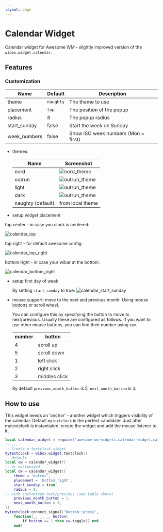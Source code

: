 ```yaml
---
layout: page
---
```

# Calendar Widget

Calendar widget for Awesome WM - slightly improved version of the `wibox.widget.calendar`.

## Features


### Customization

| Name         | Default   | Description                         |
|--------------|-----------|-------------------------------------|
| theme        | `naughty` | The theme to use                    |
| placement    | `top`     | The position of the popup           |
| radius       | 8         | The popup radius                    |
| start_sunday | false     | Start the week on Sunday            |
| week_numbers | false     | Show ISO week numbers (Mon = first) |

 - themes:

    | Name | Screenshot |
    |---|---|
    | nord           | ![nord_theme](../awesome-wm-widgets/assets/img/widgets/screenshots/calendar-widget/nord.png) |
    | outrun         | ![outrun_theme](../awesome-wm-widgets/assets/img/widgets/screenshots/calendar-widget/outrun.png) |
    | light          | ![outrun_theme](../awesome-wm-widgets/assets/img/widgets/screenshots/calendar-widget/light.png) |
    | dark           | ![outrun_theme](../awesome-wm-widgets/assets/img/widgets/screenshots/calendar-widget/dark.png) |
    | naughty (default) | from local theme |

 - setup widget placement

  top center - in case you clock is centered:

   ![calendar_top](../awesome-wm-widgets/assets/img/widgets/screenshots/calendar-widget/calendar_top.png)

  top right - for default awesome config:

  ![calendar_top_right](../awesome-wm-widgets/assets/img/widgets/screenshots/calendar-widget/calendar_top_right.png)

  bottom right - in case your wibar at the bottom:

  ![calendar_bottom_right](../awesome-wm-widgets/assets/img/widgets/screenshots/calendar-widget/calendar_bottom_right.png)

 - setup first day of week

   By setting `start_sunday` to true:
   ![calendar_start_sunday](../awesome-wm-widgets/assets/img/widgets/screenshots/calendar-widget/calendar_start_sunday.png)

 - mouse support:
    move to the next and previous month. Using mouse buttons or scroll wheel.

    You can configure this by specifying the button to move to next/previous.
    Usually these are configured as follows. If you want to use other mouse buttons, you can find their number using `xev`.

    | number | button        |
    |--------|---------------|
    | 4      | scroll up     |
    | 5      | scroll down   |
    | 1      | left click    |
    | 2      | right click   |
    | 3      | middles click |

    By default `previous_month_button` is 5, `next_month_button` is 4.


## How to use

This widget needs an 'anchor' - another widget which triggers visibility of the calendar. Default `mytextclock` is the perfect candidate!
Just after mytextclock is instantiated, create the widget and add the mouse listener to it.

```lua
local calendar_widget = require("awesome-wm-widgets.calendar-widget.calendar")
-- ...
-- Create a textclock widget
mytextclock = wibox.widget.textclock()
-- default
local cw = calendar_widget()
-- or customized
local cw = calendar_widget({
    theme = 'outrun',
    placement = 'bottom_right',
    start_sunday = true,
    radius = 8,
-- with customized next/previous (see table above)
    previous_month_button = 1,
    next_month_button = 3,
})
mytextclock:connect_signal("button::press",
    function(_, _, _, button)
        if button == 1 then cw.toggle() end
    end)
```
